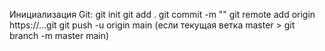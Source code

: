 Инициализация Git:
git init
git add .
git commit -m ""
git remote add origin https://...git
git push -u origin main (если текущая ветка master > git branch -m master main) 

